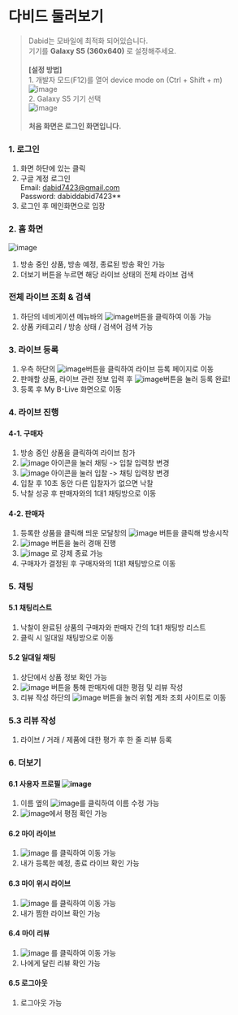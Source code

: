 # 다비드 둘러보기

> Dabid는 모바일에 최적화 되어있습니다.
<br> 기기를 **Galaxy S5 (360x640)** 로 설정해주세요.
<br><br> **[설정 방법]**
<br> 1. 개발자 모드(F12)를 열어 device mode on (Ctrl + Shift + m)
<br>![image](https://user-images.githubusercontent.com/68534487/132288413-bca8418b-1d4b-4100-af08-9c33b7e251b4.png)
<br> 2. Galaxy S5 기기 선택
<br>![image](https://user-images.githubusercontent.com/68534487/132288843-6307a34e-0124-4ba2-884c-ddecaf4ccf14.png)
<br><br> **처음 화면은 로그인 화면입니다.**


### 1. 로그인
1. 화면 하단에 있는 클릭
2. 구글 계정 로그인<br>
 Email: dabid7423@gmail.com<br>
 Password: dabiddabid7423**
3. 로그인 후 메인화면으로 입장


### 2. 홈 화면
![image](https://user-images.githubusercontent.com/68534487/132288442-ea89be1a-92aa-4624-a307-08a38b3f20fb.png)
1. 방송 중인 상품, 방송 예정, 종료된 방송 확인 가능
2. 더보기 버튼을 누르면 해당 라이브 상태의 전체 라이브 검색


### 전체 라이브 조회 & 검색
1. 하단의 네비게이션 메뉴바의 ![image](https://user-images.githubusercontent.com/68534487/132288472-20fad3ff-f1f0-4075-8a0e-b34d361c2870.png)버튼을 클릭하여 이동 가능
2. 상품 카테고리 / 방송 상태 / 검색어 검색 가능


### 3. 라이브 등록
1. 우측 하단의 ![image](https://user-images.githubusercontent.com/68534487/132288483-d9764db8-7f99-450e-affc-653c65f34fb5.png)버튼을 클릭하여 라이브 등록 페이지로 이동
2. 판매할 상품, 라이브 관련 정보 입력 후 ![image](https://user-images.githubusercontent.com/68534487/132288498-61fe6c23-960a-41b6-bc22-3a0ddd6d779c.png)버튼을 눌러 등록 완료!
3. 등록 후 My B-Live 화면으로 이동


### 4. 라이브 진행
#### 4-1. 구매자
1. 방송 중인 상품을 클릭하여 라이브 참가
2. ![image](https://user-images.githubusercontent.com/68534487/132288514-e5d4aeb9-dbe5-4448-9112-790f3d11e7a1.png) 아이콘을 눌러 채팅 -> 입찰 입력창 변경
3. ![image](https://user-images.githubusercontent.com/68534487/132288529-4da6aa19-59c3-4ee3-9712-acea903c6941.png) 아이콘을 눌러 입찰 -> 채팅 입력창 변경
4. 입찰 후 10초 동안 다른 입찰자가 없으면 낙찰
5. 낙찰 성공 후 판매자와의 1대1 채팅방으로 이동

#### 4-2. 판매자
1. 등록한 상품을 클릭해 띄운 모달창의 ![image](https://user-images.githubusercontent.com/68534487/132288549-ce6f1da6-7b76-4638-a401-7065d31990f5.png) 버튼을 클릭해 방송시작
2. ![image](https://user-images.githubusercontent.com/68534487/132288897-37e2629e-f890-4f63-9f49-8c377987c3d7.png) 버튼을 눌러 경매 진행
3. ![image](https://user-images.githubusercontent.com/68534487/132288581-9f3d83ba-31fb-4f7c-974f-37b2ca0778e8.png) 로 강제 종료 가능
4. 구매자가 결정된 후 구매자와의 1대1 채팅방으로 이동


### 5. 채팅
#### 5.1 채팅리스트
1. 낙찰이 완료된 상품의 구매자와 판매자 간의 1대1 채팅방 리스트
2. 클릭 시 일대일 채팅방으로 이동
#### 5.2 일대일 채팅
1. 상단에서 상품 정보 확인 가능
2. ![image](https://user-images.githubusercontent.com/68534487/132288818-302b36f6-7072-4454-93d2-c234316c61a7.png) 버튼을 통해 판매자에 대한 평점 및 리뷰 작성
3. 리뷰 작성 하단의 ![image](https://user-images.githubusercontent.com/68534487/132288617-ca005a50-7f4b-449b-b777-b2fa6a2d2411.png) 버튼을 눌러 위험 계좌 조회 사이트로 이동
### 5.3 리뷰 작성
1. 라이브 / 거래 / 제품에 대한 평가 후 한 줄 리뷰 등록

### 6. 더보기
#### 6.1 사용자 프로필 ![image](https://user-images.githubusercontent.com/68534487/132288648-c0a1be9a-eca1-484b-aae8-c65f04bf4782.png)
1. 이름 옆의 ![image](https://user-images.githubusercontent.com/68534487/132288657-bc925a78-91fa-4844-8b83-6561d0af4ffe.png)를 클릭하여 이름 수정 가능
2. ![image](https://user-images.githubusercontent.com/68534487/132288672-bae4c4ff-4055-4c24-bbb5-632e4085596d.png)에서 평점 확인 가능
#### 6.2 마이 라이브
1. ![image](https://user-images.githubusercontent.com/68534487/132288695-43323ea4-29b4-4c5a-b044-5318d62f9009.png) 를 클릭하여 이동 가능
2. 내가 등록한 예정, 종료 라이브 확인 가능
#### 6.3 마이 위시 라이브
1. ![image](https://user-images.githubusercontent.com/68534487/132288738-5b7090ec-721f-432b-bb34-be906cafe1ee.png) 를 클릭하여 이동 가능
2. 내가 찜한 라이브 확인 가능
#### 6.4 마이 리뷰
1. ![image](https://user-images.githubusercontent.com/68534487/132288765-c7ba35e6-f81f-4186-a72e-e09a0441c4e2.png) 를 클릭하여 이동 가능
2. 나에게 달린 리뷰 확인 가능
#### 6.5 로그아웃
1. 로그아웃 가능


